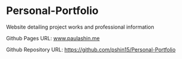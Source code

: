 # Personal-Portfolio

Website detailing project works and professional information

Github Pages URL: www.paulashin.me

Github Repository URL: https://github.com/pshin15/Personal-Portfolio
